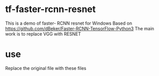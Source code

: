 # tf-faster-rcnn-resnet
This is a demo of faster- RCNN resnet for Windows
Based on https://github.com/dBeker/Faster-RCNN-TensorFlow-Python3
The main work is to replace VGG with RESNET

# use
Replace the original file with these files
